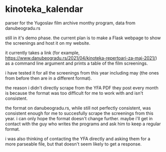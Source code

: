 # kinoteka_kalendar
parser for the Yugoslav film archive monthy program, data from danubeogradu.rs

still in it's demo phase. the current plan is to make a Flask webpage to show the screenings and host it on my website.

it currently takes a link (for example, https://www.danubeogradu.rs/2021/04/kinoteka-repertoari-za-maj-2021/) as a command line argument
and prints a table of the film screenings.

i have tested it for all the screenings from this year including may (the ones from before then are in a different format).

the reason i didn't directly scrape from the YFA PDF they post every month is because the format was too difficult for me to work with and isn't consistent.

the format on danubeogradu.rs, while still not perfectly consistent, was consistent enough for me to succesfully scrape the screenings from this year.
i can only hope the format doesn't change further. maybe i'll get in contact with the guy who writes the programs and ask him to keep a regular format.

i was also thinking of contacting the YFA directly and asking them for a more parseable file, but that doesn't seem likely to get a response.
